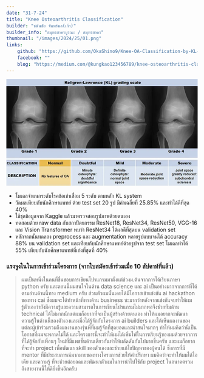 ```yaml
---
date: "31-7-24"
title: "Knee Osteoarthritis Classification"
builder: "ชนันชัย จันทร์มล(เก้า)"
builder_info: "สมุทรสาครบูรณะ / สมุทรสาคร"
thumbnail: "/images/2024/25/01.png"
links:
    github: "https://github.com/OkaShino9/Knee-OA-Classification-by-KL-Grading"
    facebook: ""
    blog: "https://medium.com/@kungkao123456789/knee-osteoarthritis-classification-by-kellgren-and-lawrence-grading-system-with-fast-ai-2738287b0c2e"
---
```


![image](/images/2024/25/01.png)

- โมเดลจำแนกระดับโรคข้อเข่าเสื่อม 5 ระดับ ตามหลัก KL system
- วัดผลเทียบกับนักศึกษาแพทย์ ด้วย test set 20 รูป มีค่าเฉลี่ยที่ 25.85% และทำได้ดีที่สุด 40%
- ใช้ชุดข้อมูลจาก Kaggle แล้วมาตรวจสอบรูปภาพด้วยตนเอง 
- ทดสอบด้วย raw data กับสถาปัตยกรรม ResNet18, ResNet34, ResNet50, VGG-16 และ Vision Transformer พบว่า ResNet34 ได้ผลดีที่สุดบน validation set
- หลักจากนั้นทดลอง preprocess และ augmentation หลายรูปแบบจนได้ accuracy 88% บน validation set และเทียบกับนักศึกษาแพทย์ด้วยรูปจาก test set โมเดลทำได้ 55% เทียบกับนักศึกษาแพทย์ที่เก่งที่สุดที่ 40%

### แรงจูงในในการเข้าร่วมโครงการ (จากใบสมัครเข้าร่วมเมื่อ 10 สัปดาห์ที่แล้ว)

> ผมเป็นหนึ่งในคนที่ชื่นชอบการเขียนโปรแกรมมาตั่งแต่ช่วงม.ต้นจากการได้เรียนภาษา python ครับ และตอนนี้ผมสนใจในด้าน data science และ ai เป็นอย่างมากจากการที่ได้ตามอ่านด้านนี้ทาง medium ครับ ส่วนตัวผมนั้นเคยได้มีโอกาสเข้าแข่งขัน ai hackathon ของทาง cai ซึ่งผมจะได้ทำหน้าที่ทางด้าน business ซะมากว่าหลังจากแข่งขันจบทำให้ผมรู้ตัวเองว่ายังมีความรู้และความสามารถในการเขียนโปรแกรมไม่มากพอจึงช่วยทีมด้าน technical ได้ไม่มากนักแต่ผมก็อยากที่จะเป็นผู้สร้างด้วยตนเอง ทำให้ผมอยากจะพัฒนาความรู้ในด้านนี้ของตัวเองและเมื่อได้รู้จักกับโครงการ ai builders และได้เห็นผลงานของแต่ละผู้เข้าร่วมรวมถึงผลงานของรุ่นพี่ที่ผมรู้จักที่สุดยอดและน่าสนใจมากๆ ทำให้ผมคิดว่านี่เป็นโอกาสที่ผมจะพลาดไม่ได้ และโครงการนี้จะทำให้ผมได้เพิ่มไฟในการเรียนรู้ของผมด้วยจากการที่ได้รู้จักกับเพื่อนๆ ใหม่ที่มีแพชชั่นด้านเดียวกันทำให้ผลัดดันกันไปมากขึ้นครับ และผมก็อยากที่จะทำ project เพื่อพัฒนา skill ของตัวเองและช่วยแก้ไขปัญหาของผู้คนได้ ซึ่งการที่มี mentor ที่มีประสบการณ์มากมายของทางโครงการช่วยให้คำปรึกษา ผมคิดว่าจะทำให้ผมได้ไอเดีย และความรู้ ที่จะช่วยต่อยอดและพัฒนาตัวผมในการนำไปใช้กับ project ในอนาคตรวมถึงสายงานนี้ให้ดียิ่งขึ้นอีกครับ
    